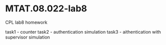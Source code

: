 # MTAT.08.022-lab8
CPL lab8 homework

task1 - counter
task2 - authentication simulation
task3 - aithentication with supervisor simulation
